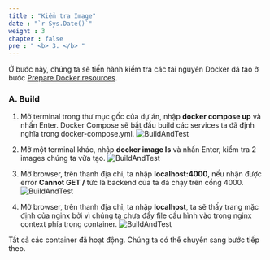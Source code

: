 ```yaml
---
title : "Kiểm tra Image"
date : "`r Sys.Date()`"
weight : 3
chapter : false
pre : " <b> 3. </b> "
---
```


Ở bước này, chúng ta sẽ tiến hành kiểm tra các tài nguyên Docker đã tạo ở bước [Prepare Docker resources](/2-Prerequiste/2.2-createdockerresource/).

### A. Build
1. Mở terminal trong thư mục gốc của dự án, nhập **docker compose up** và nhấn Enter. Docker Compose sẽ bắt đầu build các services ta đã định nghĩa trong docker-compose.yml.
![BuildAndTest](/images/3.buildandtest/01-buildandtest.png)

2. Mở một terminal khác, nhập **docker image ls** và nhấn Enter, kiểm tra 2 images chúng ta vừa tạo.
![BuildAndTest](/images/3.buildandtest/02-buildandtest.png)

3. Mở browser, trên thanh địa chỉ, ta nhập **localhost:4000**, nếu nhận được error **Cannot GET /** tức là backend của ta đã chạy trên cổng 4000.
![BuildAndTest](/images/3.buildandtest/03-buildandtest.png)

4. Mở browser, trên thanh địa chỉ, ta nhập **localhost**, ta sẽ thấy trang mặc định của nginx bởi vì chúng ta chưa đẩy file cấu hình vào trong nginx context phía trong container.
![BuildAndTest](/images/3.buildandtest/04-buildandtest.png)

Tất cả các container đã hoạt động. Chúng ta có thể chuyển sang bước tiếp theo.